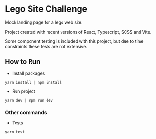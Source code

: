 # Lego Site Challenge

Mock landing page for a lego web site.

Project created with recent versions of React, Typescript, SCSS and Vite.

Some component testing is included with this project, but due to time constraints these tests are not extensive.

## How to Run

- Install packages

```
yarn install | npm install
```

- Run project

```
yarn dev | npm run dev
```

### Other commands

- Tests

```
yarn test
```
